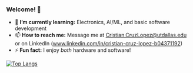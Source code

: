 ### Welcome! 👋


* 🌱 **I’m currently learning:** Electronics, AI/ML, and basic software development
* 📫 **How to reach me:** Message me at Cristian.CruzLopez@utdallas.edu or on LinkedIn (www.linkedin.com/in/cristian-cruz-lopez-b04371192)
* ⚡ **Fun fact:** I enjoy _both_ hardware and software!

[![Top Langs](https://github-readme-stats.vercel.app/api/top-langs/?username=crsz20&hide=Assembly,MakeFile&layout=compact)](https://github.com/anuraghazra/github-readme-stats)
